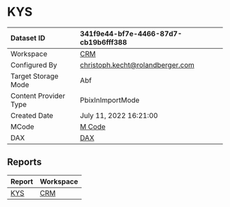 



# KYS

|Dataset ID|341f9e44-bf7e-4466-87d7-cb19b6fff388|
| :--- | :--- |
|Workspace|[CRM](../Workspaces/CRM.md)|
|Configured By|christoph.kecht@rolandberger.com|
|Target Storage Mode|Abf|
|Content Provider Type|PbixInImportMode|
|Created Date|July 11, 2022 16:21:00|
|MCode|[M Code](./KYS/mcode.md)|
|DAX|[DAX](./KYS/dax.md)|

## Reports

|Report|Workspace|
| :--- | :--- |
|[KYS](../Reports/KYS.md)|[CRM](../Workspaces/CRM.md)|
